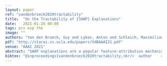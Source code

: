 ```yaml
---
layout: paper
ref: "vandenbroeck2020tractability"
title:  "On the Tractability of {SHAP} Explanations"
date:   2021-01-28 00:00
tags: pcs exp the
image: ""
authors: "Van den Broeck, Guy and Lykov, Anton and Schleich, Maximilian and Suciu, Dan"
pdf: "http://starai.cs.ucla.edu/papers/VdBAAAI21.pdf"
venue: "AAAI 2021"
abstract: "SHAP explanations are a popular feature-attribution mechanism for explainable AI. They use game-theoretic notions to measure the influence of individual features on the prediction of a machine learning model. Despite a lot of recent interest from both academia and industry, it is not known whether SHAP explanations of common machine learning models can be computed efficiently. In this paper, we establish the complexity of computing the SHAP explanation in three important settings. First, we consider fully-factorized data distributions, and show that the complexity of computing the SHAP explanation is the same as the complexity of computing the expected value of the model. This fully-factorized setting is often used to simplify the SHAP computation, yet our results show that the computation can be intractable for commonly used models such as logistic regression. Going beyond fully-factorized distributions, we show that computing SHAP explanations is already intractable for a very simple setting: computing SHAP explanations of trivial classifiers over naive Bayes distributions. Finally, we show that even computing SHAP over the empirical distribution is #P-hard."
bibtex: "@inproceedings{vandenbroeck2020tractability,<br/>  author    = {Van den Broeck, Guy and Lykov, Anton and Schleich, Maximilian and Suciu, Dan},<br/>  title     = {On the Tractability of {SHAP} Explanations},<br/>  booktitle   = {AAAI},<br/>   year      = {2021}<br/>}"
---
```

